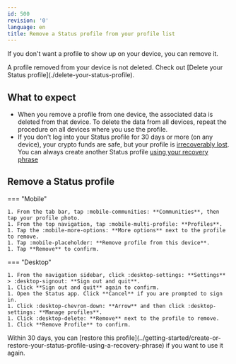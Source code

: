 ```yaml
---
id: 500
revision: '0'
language: en
title: Remove a Status profile from your profile list
---
```


If you don't want a profile to show up on your device, you can remove it.

<Admonition type="info">
A profile removed from your device is not deleted. Check out [Delete your Status profile](./delete-your-status-profile).
</Admonition>

## What to expect

- When you remove a profile from one device, the associated data is deleted from that device. To delete the data from all devices, repeat the procedure on all devices where you use the profile.
- If you don't log into your Status profile for 30 days or more (on any device), your crypto funds are safe, but your profile is [irrecoverably lost](./delete-your-status-profile). You can always create another Status profile [using your recovery phrase](../getting-started/create-or-restore-your-status-profile-using-a-recovery-phrase)

## Remove a Status profile

=== "Mobile"

    1. From the tab bar, tap :mobile-communities: **Communities**, then tap your profile photo.
    1. From the top navigation, tap :mobile-multi-profile: **Profiles**.
    1. Tap the :mobile-more-options: **More options** next to the profile to remove.
    1. Tap :mobile-placeholder: **Remove profile from this device**.
    1. Tap **Remove** to confirm.

=== "Desktop"

    1. From the navigation sidebar, click :desktop-settings: **Settings** > :desktop-signout: **Sign out and quit**.
    1. Click **Sign out and quit** again to confirm.
    1. Open the Status app. Click **Cancel** if you are prompted to sign in.
    1. Click :desktop-chevron-down: **Arrow** and then click :desktop-settings: **Manage profiles**.
    1. Click :desktop-delete: **Remove** next to the profile to remove.
    1. Click **Remove Profile** to confirm.

<Admonition type="info">
Within 30 days, you can [restore this profile](../getting-started/create-or-restore-your-status-profile-using-a-recovery-phrase) if you want to use it again.
</Admonition>
